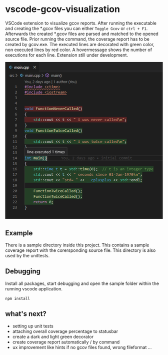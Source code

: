 # vscode-gcov-visualization

VSCode extension to visualize gcov reports. After running the executable and creating the *.gcov files you can either `Toggle Gcov` or `ctrl + F1`. Afterwards the created *.gcov files are parsed and matched to the opened source file. Prior running the command, the coverage report has to be created by gcov.exe. The executed lines are decorated with green color, non executed lines by red color. A hovermessage shows the number of executions for each line.  Extension still under development.

![](img/sampleScreenshot.png)

## Example

There is a sample directory inside this project. This contains a sample coverage report with the corersponding source file. This directory is also used by the unittests. 

## Debugging

Install all packages, start debugging and open the sample folder within the running vscode application. 
```
npm install
```


## what's next?

* setting up unit tests 
* attaching overall coverage percentage to statusbar
* create a dark and light green decorator
* create coverage report automatically / by command 
* ux improvement like hints if no gcov files found, wrong fileformat ... 
